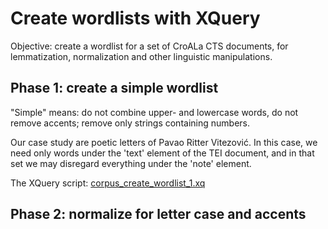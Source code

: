 # Create wordlists with XQuery

Objective: create a wordlist for a set of CroALa CTS documents, for lemmatization, normalization and other linguistic manipulations.

## Phase 1: create a simple wordlist

"Simple" means: do not combine upper- and lowercase words, do not remove accents; remove only strings containing numbers.

Our case study are poetic letters of Pavao Ritter Vitezović. In this case, we need only words under the 'text' element of the TEI document, and in that set we may disregard everything under the 'note' element.

The XQuery script: [corpus_create_wordlist_1.xq]()

## Phase 2: normalize for letter case and accents

